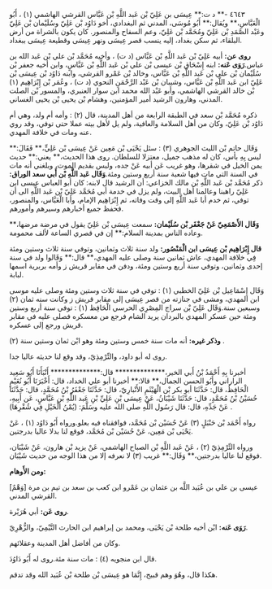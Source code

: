٤٦٤٣ -** د ت:** عِيسَى بن عَلِيّ بْن عَبد اللَّهِ بْن عَبَّاس القرشي الهاشمي (١) ، أَبُو الْعَبَّاسِ،** ويُقال:** أَبُو مُوسَى، المدني ثم البغدادي، أخو دَاوُد بْن عَلِيّ وسُلَيْمان بْن عَلِيّ وعَبْد الصَّمَدِ بْن عَلِيّ ومُحَمَّد بْن عَلِيّ، وعم السفاح والمنصور. كان يكون بالشراة من أرض البلقاء، ثم سكن بغداد، إليه ينسب قصر عِيسَى ونهر عِيسَى وقطيعة عِيسَى ببغداد.

**روى عن:** أبيه عَلِيّ بْن عَبد اللَّهِ بْن عَبَّاس (د ت) ، وأخيه مُحَمَّد بْن علي بْن عَبد الله بن عباس.**رَوَى عَنه:** ابنه إِسْحَاق بْن عيسى بْن علي بْن عَبد اللَّهِ بْن عَبَّاسٍ، وابن أخيه جعفر بْن سُلَيْمان بْن علي بْن عَبد اللَّهِ بْن عَبَّاس، وخالد بْن عَمْرو القرشي، وابنه دَاوُد بْن عِيسَى بْن عَلِيّ ابن عَبد اللَّهِ بْن عَبَّاس، وشيبان بْن عَبْد الرَّحْمَنِ النحوي (د ت) ، وعُمَر بْن إِبْرَاهِيم (١) بْن خالد القرشي الهاشمي، وأبو عَبْد الله محمد ابن سوار العنبري، والمسور بْن الصلت المدني، وهارون الرشيد أمير المؤمنين، وهشام بْن يحيى بْن يحيى الغساني.

ذكره مُحَمَّد بْن سعد في الطبقة الرابعة من أهل المدينة، قال (٢) : وأمه أم ولد، وهي أم دَاوُد بْن عَلِيّ، وكان من أهل السلامة والعافية، ولم يل لأهل بيته عملا حتى توفي، وقد روي عنه ومات في خلافة المهدي.

وَقَال حاتم بْن الليث الجوهري (٣) : سئل يَحْيَى بْن مَعِين عَنْ عِيسَى بْن عَلِيٍّ،** فَقَالَ:** ليس بِهِ بأس، كان له مذهب جميل، معتزلا للسلطان. روى هذا الحديث،** يعني:** حديث يمن الخيل في شقرها، وهو غريب عَن أبيه عَنْ جده، وليس بقديم الموت، وبلغني أنه مات في السنة التي مات فيها شعبة سنة أربع وستين ومئة.**وَقَال عَبد اللَّهِ بْن أَبي سعد الوراق:** ذكر مُحَمَّد بْن عَبد اللَّهِ بْن مالك الخزاعي: أن الرشيد قال لابنه: كان أبو العباس عيسى ابن عَلِيّ راهبنا وعالمنا أهل البيت، ولم يزل في خدمة أبي مُحَمَّد عَلِيّ بْن عَبد اللَّهِ الى أن توفي، ثم خدم أبا عَبد اللَّهِ إلى وقت وفاته، ثم إِبْرَاهِيم الإمام، وأبا الْعَبَّاس، والمنصور، فحفظ جميع أخبارهم وسيرهم وأمورهم.

**وَقَال الأَصْمَعِيّ عَنْ جَعْفَر بْن سُلَيْمان:** سمعت عِيسَى بْن عَلِيّ يقول في مرضة مرضها،** وعاده الناس بمدينة السلام:** إن في قصري الساعة لألف محمومة.

**قال إِبْرَاهِيم بْن عِيسَى ابن الْمَنْصُور:** ولد سنة ثلاث وثمانين، وتوفي سنة ثلاث وستين ومئة فِي خلافة المهدي، عاش ثمانين سنة وصلى عليه المهدي،** قال:** وَقَالوا ولد في سنة إحدى وثمانين، وتوفي سنة أربع وستين ومئة، ودفن في مقابر قريش ز وأمه بربرية اسمها لبابة.

وَقَال إِسْمَاعِيل بْن عَلِيّ الخطبي (١) : توفي في سنة ثلاث وستين ومئة وصلى عليه موسى ابن المهدي، ومشى في جنازته من قصر عِيسَى إلى مقابر قريش ز وكانت سنه ثمان (٢) وسبعين سنة.وَقَال عَلِيّ بْن سراج المِصْرِي الحرسي الْحَافِظ (١) : توفي سنة أربع وستين ومئة حين عسكر المهدي بالبردان يريد الشام فرجع من معسكره فصلى عليه في مقابر قريش ورجع إلى عسكره.

**وذكر غيره:** أنه مات سنة خمس وستين ومئة وهو ابْن ثمان وستين سنة (٢) .

روى له أبو داود، والتِّرْمِذِيّ، وقد وقع لنا حديثه عاليا جدا.

أخبرنا بِهِ أَحْمَدُ بْنُ أَبي الخير،************** قال:************** أَنْبَأَنَا أَبُو سَعِيد الراراني وأَبُو الحسن الجمال،** قالا:** أخبرنا أبو علي الخداد، قال: أَخْبَرَنَا أَبُو نُعَيْمٍ الْحَافِظُ، قال: حَدَّثَنَا أبو بكر بْن الْهَيْثَمِ الأَنْبارِيّ، قال: حَدَّثَنَا جَعْفَرُ بْنُ مُحَمَّدٍ، قال: حَدَّثَنَا حُسَيْنُ بْنُ مُحَمَّدٍ، قال: حَدَّثَنَا شَيْبَانُ، عَنْ عِيسَى بْنِ عَلِيِّ بْنِ عَبد اللَّهِ بْنِ عَبَّاسٍ، عَن أَبِيهِ، عَنْ جَدِّهِ، قال: قال رَسُول اللَّهِ صلى الله عليه وسَلَّمَ: (يُمْنُ الْخَيْلِ فِي شُقْرِهَا) .

رواه أَحْمَد بْن حَنْبَلٍ (٣) عَنْ حُسَيْن بْن مُحَمَّد، فوافقناه فيه بعلو.ورواه أَبُو دَاوُد (١) ، عَنْ يَحْيَى بْن مَعِين، عَنْ حُسَيْن بْن مُحَمَّد، فوقع لنا بدلا عاليا بدرجتين.

ورواه التِّرْمِذِيّ (٢) ، عَنْ عَبد اللَّهِ بْن الصباح الهاشمي، عَنْ يزيد بْن هارون، عَنْ شَيْبَان، فوقع لنا عاليا بدرجتين،** وَقَال:** غريب (٣) لا نعرفه إلا من هذا الوجه من حديث شَيْبَان.

**ومن الأَوهام:**

[وَهْمٌ] عيسى بن علي بن عُبَيد اللَّه بن عثمان بن عَمْرو ابن كعب بن سعد بن تيم بن مرة القرشي المدني.

**روى عَن:** أبي هُرَيْرة.

**رَوَى عَنه:** ابْن أخيه طلحة بْن يَحْيَى، ومحمد بن إبراهيم ابن الحارث التَّيْمِيّ، والزُّهْرِيّ.

وكان من أفاضل أهل المدينة وعقلائهم.

قال ابن منجويه (٤) : مات سنة مئة.روى له أَبُو دَاوُدَ.

هكذا قال، وهُوَ وهم قبيح، إِنَّمَا هو عِيسَى بْن طلحة بْن عُبَيد الله وقد تدقم.